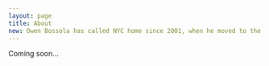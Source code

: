 ```yaml
---
layout: page
title: About
new: Owen Bossola has called NYC home since 2001, when he moved to the area to attend Stevens Institute of Technology.  After graduating with a bachelors and masters in Engineering
---
```


Coming soon...
